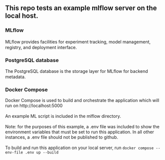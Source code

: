 ## This repo tests an example mlflow server on the local host. 

### MLﬂow <br>
MLﬂow provides facilities for experiment tracking, model management, registry, and deployment interface.<br>
### PostgreSQL database <br>
The PostgreSQL database is the storage layer for MLﬂow for backend metadata.<br>
### Docker Compose <br>
Docker Compose is used to build and orchestrate the application which will run on http://localhost:5000<br>
<br>
An example ML script is included in the mlflow directory. <br>
<br>
Note: for the purposes of this example, a .env file was included to show the environment variables that must be set to run this application. In all other instances, a .env file should not be published to github. 
<br><br>
To build and run this application on your local server, run `docker compose --env-file .env up --build`